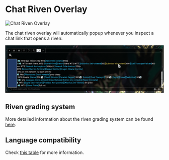 # Chat Riven Overlay

![Chat Riven Overlay](./assets/OverlayRivenChat.png)

The chat riven overlay will automatically popup whenever you inspect a chat link that opens a riven:

![Overlay](./assets/OverlayRivenChatChat.png)

## Riven grading system
More detailed information about the riven grading system can be found [here](/features/riven-explorer.html).

## Language compatibility

Check [this table](/language-compatibility.html) for more information.